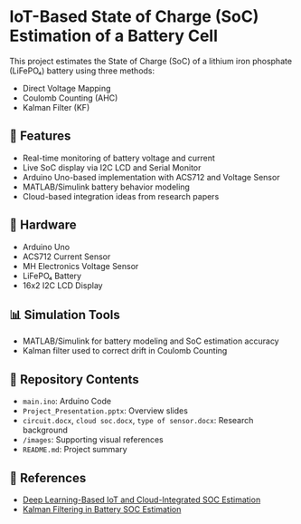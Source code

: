 # IoT-Based State of Charge (SoC) Estimation of a Battery Cell

This project estimates the State of Charge (SoC) of a lithium iron phosphate (LiFePO₄) battery using three methods:
- Direct Voltage Mapping
- Coulomb Counting (AHC)
- Kalman Filter (KF)

## 📌 Features
- Real-time monitoring of battery voltage and current
- Live SoC display via I2C LCD and Serial Monitor
- Arduino Uno-based implementation with ACS712 and Voltage Sensor
- MATLAB/Simulink battery behavior modeling
- Cloud-based integration ideas from research papers

## 🔧 Hardware
- Arduino Uno
- ACS712 Current Sensor
- MH Electronics Voltage Sensor
- LiFePO₄ Battery
- 16x2 I2C LCD Display

## 📊 Simulation Tools
- MATLAB/Simulink for battery modeling and SoC estimation accuracy
- Kalman filter used to correct drift in Coulomb Counting

## 📁 Repository Contents
- `main.ino`: Arduino Code
- `Project_Presentation.pptx`: Overview slides
- `circuit.docx`, `cloud soc.docx`, `type of sensor.docx`: Research background
- `/images`: Supporting visual references
- `README.md`: Project summary

## 🧠 References
- [Deep Learning-Based IoT and Cloud-Integrated SOC Estimation](https://www.sciencedirect.com/science/article/pii/S2352152X20308495#sec0002)
- [Kalman Filtering in Battery SOC Estimation](https://www.sciencedirect.com/science/article/abs/pii/S1364032119304332)

